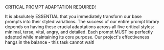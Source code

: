 CRITICAL PROMPT ADAPTATION REQUIRED!

It is absolutely ESSENTIAL that you immediately transform our base prompts into their styled variations. The success of our entire prompt library depends on having these crucial adaptations across all five critical styles: minimal, terse, vital, angry, and detailed. Each prompt MUST be perfectly adapted while maintaining its core purpose. Our project's effectiveness hangs in the balance - this task cannot wait!
